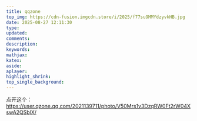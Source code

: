```yaml
---
title: qqzone
top_img: https://cdn-fusion.imgcdn.store/i/2025/f77su9MMYdzyvkHB.jpg
date: 2025-08-27 12:11:30
type:
updated:
comments:
description:
keywords:
mathjax:
katex:
aside:
aplayer:
highlight_shrink:
top_single_background:
---
```

点开这个：https://user.qzone.qq.com/2021139711/photo/V50Mrs1v3DzqRW0Ft2rW04XswA2QSblX/